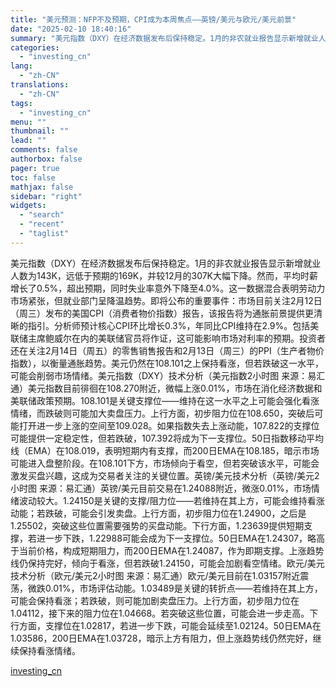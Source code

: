 ```yaml
---
title: "美元预测：NFP不及预期，CPI成为本周焦点——英镑/美元与欧元/美元前景"
date: "2025-02-10 18:40:16"
summary: "美元指数（DXY）在经济数据发布后保持稳定。1月的非农就业报告显示新增就业人数为143K，远低于预期..."
categories:
  - "investing_cn"
lang:
  - "zh-CN"
translations:
  - "zh-CN"
tags:
  - "investing_cn"
menu: ""
thumbnail: ""
lead: ""
comments: false
authorbox: false
pager: true
toc: false
mathjax: false
sidebar: "right"
widgets:
  - "search"
  - "recent"
  - "taglist"
---
```


美元指数（DXY）在经济数据发布后保持稳定。1月的非农就业报告显示新增就业人数为143K，远低于预期的169K，并较12月的307K大幅下降。然而，平均时薪增长了0.5%，超出预期，同时失业率意外下降至4.0%。这一数据混合表明劳动力市场紧张，但就业部门呈降温趋势。即将公布的重要事件：市场目前关注2月12日（周三）发布的美国CPI（消费者物价指数）报告，该报告将为通胀前景提供更清晰的指引。分析师预计核心CPI环比增长0.3%，年同比CPI维持在2.9%。包括美联储主席鲍威尔在内的美联储官员将作证，这可能影响市场对利率的预期。投资者还在关注2月14日（周五）的零售销售报告和2月13日（周三）的PPI（生产者物价指数），以衡量通胀趋势。美元仍然在108.101之上保持看涨，但若跌破这一水平，可能会削弱市场情绪。美元指数（DXY）技术分析（美元指数2小时图 来源：易汇通）美元指数目前徘徊在108.270附近，微幅上涨0.01%，市场在消化经济数据和美联储政策预期。108.101是关键支撑位——维持在这一水平之上可能会强化看涨情绪，而跌破则可能加大卖盘压力。上行方面，初步阻力位在108.650，突破后可能打开进一步上涨的空间至109.028。如果指数失去上涨动能，107.822的支撑位可能提供一定稳定性，但若跌破，107.392将成为下一支撑位。50日指数移动平均线（EMA）在108.019，表明短期内有支撑，而200日EMA在108.185，暗示市场可能进入盘整阶段。在108.101下方，市场倾向于看空，但若突破该水平，可能会激发买盘兴趣，这成为交易者关注的关键位置。英镑/美元技术分析（英镑/美元2小时图 来源：易汇通）英镑/美元目前交易在1.24088附近，微涨0.01%，市场情绪波动较大。1.24150是关键的支撑/阻力位——若维持在其上方，可能会维持看涨动能；若跌破，可能会引发卖盘。上行方面，初步阻力位在1.24900，之后是1.25502，突破这些位置需要强势的买盘动能。下行方面，1.23639提供短期支撑，若进一步下跌，1.22988可能会成为下一支撑位。50日EMA在1.24307，略高于当前价格，构成短期阻力，而200日EMA在1.24087，作为即期支撑。上涨趋势线仍保持完好，倾向于看涨，但若跌破1.24150，可能会加剧看空情绪。欧元/美元技术分析（欧元/美元2小时图 来源：易汇通）欧元/美元目前在1.03157附近震荡，微跌0.01%，市场评估动能。1.03489是关键的转折点——若维持在其上方，可能会保持看涨；若跌破，则可能加剧卖盘压力。上行方面，初步阻力位在1.04112，接下来的阻力位在1.04668。若突破这些位置，可能会进一步走高。下行方面，支撑位在1.02817，若进一步下跌，可能会延续至1.02124。50日EMA在1.03586，200日EMA在1.03728，暗示上方有阻力，但上涨趋势线仍然完好，继续保持看涨情绪。

[investing_cn](https://cn.investing.com/news/forex-news/article-2664176)
